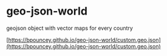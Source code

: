 # geo-json-world
geojson object with vector maps for every country

[https://bpouncey.github.io/geo-json-world/custom.geo.json](https://bpouncey.github.io/geo-json-world/custom.geo.json)
